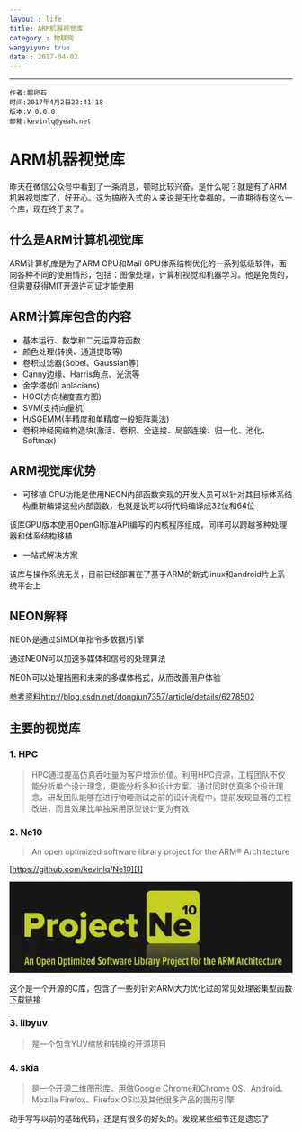 ```yaml
---
layout : life
title: ARM机器视觉库
category : 物联网
wangyiyun: true
date : 2017-04-02
---
```


******

    作者:鹅卵石
    时间:2017年4月2日22:41:18
    版本:V 0.0.0
    邮箱:kevinlq@yeah.net

<!-- more -->

# ARM机器视觉库


昨天在微信公众号中看到了一条消息，顿时比较兴奋，是什么呢？就是有了ARM机器视觉库了，好开心。这为搞嵌入式的人来说是无比幸福的，一直期待有这么一个库，现在终于来了。

## 什么是ARM计算机视觉库
ARM计算机库是为了ARM CPU和Mail GPU体系结构优化的一系列低级软件，面向各种不同的使用情形，包括：图像处理，计算机视觉和机器学习。他是免费的，但需要获得MIT开源许可证才能使用

## ARM计算库包含的内容

- 基本运行、数学和二元运算符函数
- 颜色处理(转换、通道提取等)
- 卷积过滤器(Sobel、Gaussian等)
- Canny边缘、Harris角点、光流等
- 金字塔(如Laplacians)
- HOG(方向梯度直方图)
- SVM(支持向量机)
- H/SGEMM(半精度和单精度一般矩阵乘法)
- 卷积神经网络构造块(激活、卷积、全连接、局部连接、归一化、池化、Softmax)

## ARM视觉库优势

- 可移植
CPU功能是使用NEON内部函数实现的开发人员可以针对其目标体系结构重新编译这些内部函数，也就是说可以将代码编译成32位和64位

该库GPU版本使用OpenGl标准API编写的内核程序组成，同样可以跨越多种处理器和体系结构移植

- 一站式解决方案

该库与操作系统无关，目前已经部署在了基于ARM的新式linux和android片上系统平台上

## NEON解释

NEON是通过SIMD(单指令多数据)引擎

通过NEON可以加速多媒体和信号的处理算法

NEON可以处理挡圈和未来的多媒体格式，从而改善用户体验

[参考资料http://blog.csdn.net/dongjun7357/article/details/6278502](http://blog.csdn.net/dongjun7357/article/details/6278502)

## 主要的视觉库

### 1. HPC

>HPC通过提高仿真吞吐量为客户增添价值。利用HPC资源，工程团队不仅能分析单个设计理念，更能分析多种设计方案。通过同时仿真多个设计理念，研发团队能够在进行物理测试之前的设计流程中，提前发现显著的工程改进，而且效果比单独采用原型设计更为有效

### 2. Ne10

>An open optimized software library project for the ARM® Architecture

[https://github.com/kevinlq/Ne10][1]

![](/res/img/blog/物联网/ne10.png)

这个是一个开源的C库，包含了一些列针对ARM大力优化过的常见处理密集型函数
[下载链接](https://github.com/kevinlq/Ne10)

### 3. libyuv

>是一个包含YUV缩放和转换的开源项目

### 4. skia

>是一个开源二维图形库，用做Google Chrome和Chrome OS、Android、Mozilla Firefox、Firefox OS以及其他很多产品的图形引擎


  [1]: https://github.com/kevinlq/Ne10

  
  动手写写以前的基础代码，还是有很多的好处的。发现某些细节还是遗忘了